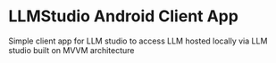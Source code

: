 # LLMStudio Android Client App
Simple client app for LLM studio to access LLM hosted locally via LLM studio built on MVVM architecture
